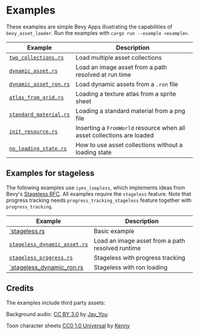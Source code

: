 # Examples

These examples are simple Bevy Apps illustrating the capabilities of `bevy_asset_loader`. Run the examples with `cargo run --example <example>`.

| Example                                        | Description                                                            |
| ---------------------------------------------- | ---------------------------------------------------------------------- |
| [`two_collections.rs`](two_collections.rs)     | Load multiple asset collections                                        |
| [`dynamic_asset.rs`](dynamic_asset.rs)         | Load an image asset from a path resolved at run time                   |
| [`dynamic_asset_ron.rs`](dynamic_asset_ron.rs) | Load dynamic assets from a `.ron` file                                 |
| [`atlas_from_grid.rs`](atlas_from_grid.rs)     | Loading a texture atlas from a sprite sheet                            |
| [`standard_material.rs`](standard_material.rs) | Loading a standard material from a png file                            |
| [`init_resource.rs`](init_resource.rs)         | Inserting a `FromWorld` resource when all asset collections are loaded |
| [`no_loading_state.rs`](no_loading_state.rs)   | How to use asset collections without a loading state                   |

## Examples for stageless

The following examples use `iyes_loopless`, which implements ideas from Bevy's [Stageless RFC](https://github.com/bevyengine/rfcs/pull/45). All examples require the `stageless` feature.
Note that progress tracking needs `progress_tracking_stageless` feature together with `progress_tracking`.

| Example                                                    | Description                                      |
| ---------------------------------------------------------- | ------------------------------------------------ |
| [`stageless.rs](stageless.rs)                              | Basic example                                    |
| [`stageless_dynamic_asset.rs`](stageless_dynamic_asset.rs) | Load an image asset from a path resolved runtime |
| [`stageless_progress.rs`](stageless_progress.rs)           | Stageless with progress tracking                 |
| [`stageless_dynamic_ron.rs](stageless_dynamic_ron.rs)      | Stageless with ron loading                       |

## Credits

The examples include third party assets:

Background audio: [CC BY 3.0](https://creativecommons.org/licenses/by/3.0/) by [Jay_You](https://freesound.org/people/Jay_You/sounds/460432/)

Toon character sheets [CC0 1.0 Universal](https://creativecommons.org/publicdomain/zero/1.0/) by [Kenny](https://kenney.nl/assets/toon-characters-1)
